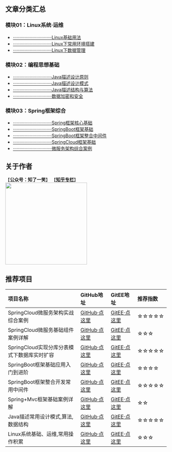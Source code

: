 ## 文章分类汇总

### 模块01：Linux系统·运维

- [······························Linux基础用法](https://github.com/cicadasmile/blog-article-catalog/blob/master/linux-blog-sort/01-linux-base.md)
- [······························Linux下常用环境搭建](https://github.com/cicadasmile/blog-article-catalog/blob/master/linux-blog-sort/01-linux-base.md)
- [······························Linux下数据管理](https://github.com/cicadasmile/blog-article-catalog/blob/master/linux-blog-sort/01-linux-base.md)

### 模块02：编程思想基础

- [······························Java描述设计原则](https://github.com/cicadasmile/blog-article-catalog/blob/master/program-base/01-design-patterns.md)
- [······························Java描述设计模式](https://github.com/cicadasmile/blog-article-catalog/blob/master/program-base/01-design-patterns.md)
- [······························Java描述结构与算法](https://github.com/cicadasmile/blog-article-catalog/blob/master/program-base/02-structure-algorithm.md)
- [······························数据加密和安全](https://github.com/cicadasmile/blog-article-catalog/blob/master/program-base/03-data-security.md)

### 模块03：Spring框架综合

- [······························Spring框架核心基础](https://github.com/cicadasmile/blog-article-catalog/blob/master/spring-blog-sort/01-spring-mvc-base.md)
- [······························SpringBoot框架基础](https://github.com/cicadasmile/blog-article-catalog/blob/master/spring-blog-sort/02-spring-boot-base.md)
- [······························SpringBoot框架整合中间件](https://github.com/cicadasmile/blog-article-catalog/blob/master/spring-blog-sort/03-spring-boot-ware.md)
- [······························SpringCloud框架基础](https://github.com/cicadasmile/blog-article-catalog/blob/master/spring-blog-sort/04-spring-cloud-base.md)
- [······························微服务架构综合案例](https://github.com/cicadasmile/blog-article-catalog/blob/master/spring-blog-sort/05-micro-service-frame.md)

## 关于作者
【<b>公众号：知了一笑</b>】    【<b><a href="https://www.zhihu.com/people/cicadasmile/columns">知乎专栏</a></b>】<br/>
<img width="255px" height="255px" src="https://avatars0.githubusercontent.com/u/50793885?s=460&v=4"/><br/>

## 推荐项目

|项目名称|GitHub地址|GitEE地址|推荐指数|
|:---|:---|:---|:---|
|SpringCloud微服务架构实战综合案例|[GitHub·点这里](https://github.com/cicadasmile/husky-spring-cloud)|[GitEE·点这里](https://gitee.com/cicadasmile/husky-spring-cloud)|☆☆☆☆☆|
|SpringCloud微服务基础组件案例详解|[GitHub·点这里](https://github.com/cicadasmile/spring-cloud-base)|[GitEE·点这里](https://gitee.com/cicadasmile/spring-cloud-base)|☆☆☆|
|SpringCloud实现分库分表模式下数据库实时扩容|[GitHub·点这里](https://github.com/cicadasmile/cloud-shard-jdbc)|[GitEE·点这里](https://gitee.com/cicadasmile/cloud-shard-jdbc)|☆☆☆☆☆|
|SpringBoot框架基础应用入门到进阶|[GitHub·点这里](https://github.com/cicadasmile/spring-boot-base)|[GitEE·点这里](https://gitee.com/cicadasmile/spring-boot-base)|☆☆☆☆|
|SpringBoot框架整合开发常用中间件|[GitHub·点这里](https://github.com/cicadasmile/middle-ware-parent)|[GitEE·点这里](https://gitee.com/cicadasmile/middle-ware-parent)|☆☆☆☆☆|
|Spring+Mvc框架基础案例详解|[GitHub·点这里](https://github.com/cicadasmile/spring-mvc-parent)|[GitEE·点这里](https://gitee.com/cicadasmile/spring-mvc-parent)|☆☆|
|Java描述常用设计模式,算法,数据结构|[GitHub·点这里](https://github.com/cicadasmile/model-arithmetic-parent)|[GitEE·点这里](https://gitee.com/cicadasmile/model-arithmetic-parent)|☆☆☆☆☆|
|Linux系统基础、运维,常用操作积累|[GitHub·点这里](https://github.com/cicadasmile/linux-system-base)|[GitEE·点这里](https://gitee.com/cicadasmile/linux-system-base)|☆☆☆|

